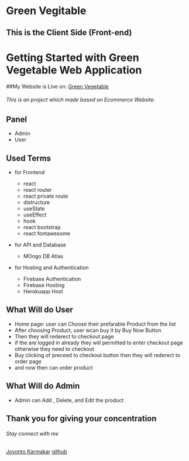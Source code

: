 # Green Vegitable
## This is the Client Side (Front-end)

# Getting Started with Green Vegetable Web Application

##My Website is Live on: [Green Vegetable](https://veg-green.web.app/)

###### This is an project which made based on Ecommerce Website.

## Panel
- Admin
- User

## Used Terms

- for Frontend
  - react
   - react router
   - react private route
   - distructure
   - useState
   - useEffect
   - hook
  - react bootstrap
  - react fontawesome

- for API and Database
  - MOngo DB Atlas
  
- for Hosting and Authentication
  - Firebase Authentication
  - Firebase Hosting
  - Herokuapp Host


## What Will do User

  - Home page: user can Choose their prefarable Product from the list
  - After choosing Product, user wcan buy it by Buy Now Button
  - Then they will rederect to checkout page
  - if the are logged in already they will permitted to enter checkout page otherwise they need to checkout
  - Buy clicking of preceed to checkout button then they will rederect to order page
  - and now then can order product

## What Will do Admin

  - Admin can Add , Delete, and Edit the product


## Thank you for giving your concentration
###### Stay connect with me
[Joyonto Karmakar](https://joyontokarmakar.netlify.app)
[github](https://www.github.com/joyontokarmakar)


